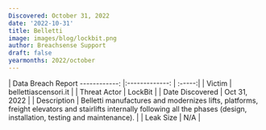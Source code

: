 ```yaml
---
Discovered: October 31, 2022
date: '2022-10-31'
title: Belletti
image: images/blog/lockbit.png
author: Breachsense Support
draft: false
yearmonths: 2022/october
---
```



| Data Breach Report
------------:     |:-------------:    | :-----:|
| Victim      | bellettiascensori.it      | 
| Threat Actor      | LockBit      | 
| Date Discovered      | Oct 31, 2022      | 
| Description      | Belletti manufactures and modernizes lifts, platforms, freight elevators and stairlifts internally following all the phases (design, installation, testing and maintenance).      | 
| Leak Size      | N/A      | 

